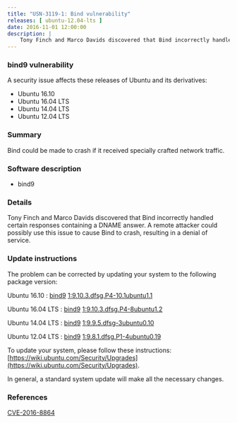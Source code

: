 ```yaml
---
title: "USN-3119-1: Bind vulnerability"
releases: [ ubuntu-12.04-lts ]
date: 2016-11-01 12:00:00
description: |
    Tony Finch and Marco Davids discovered that Bind incorrectly handled certain responses containing a DNAME answer. A remote attacker could possibly use this issue to cause Bind to crash, resulting in a denial of service. 
--- 
```

 
### bind9 vulnerability

A security issue affects these releases of Ubuntu and its derivatives:

* Ubuntu 16.10
* Ubuntu 16.04 LTS
* Ubuntu 14.04 LTS
* Ubuntu 12.04 LTS

### Summary

Bind could be made to crash if it received specially crafted network traffic.

### Software description

* bind9 

### Details

Tony Finch and Marco Davids discovered that Bind incorrectly handled certain responses containing a DNAME answer. A remote attacker could possibly use this issue to cause Bind to crash, resulting in a denial of service. 

### Update instructions

The problem can be corrected by updating your system to the following package version:

Ubuntu 16.10
 : [bind9](https://launchpad.net/ubuntu/+source/bind9) <span> [1:9.10.3.dfsg.P4-10.1ubuntu1.1](https://launchpad.net/ubuntu/+source/bind9/1:9.10.3.dfsg.P4-10.1ubuntu1.1) </span> 

Ubuntu 16.04 LTS
 : [bind9](https://launchpad.net/ubuntu/+source/bind9) <span> [1:9.10.3.dfsg.P4-8ubuntu1.2](https://launchpad.net/ubuntu/+source/bind9/1:9.10.3.dfsg.P4-8ubuntu1.2) </span> 

Ubuntu 14.04 LTS
 : [bind9](https://launchpad.net/ubuntu/+source/bind9) <span> [1:9.9.5.dfsg-3ubuntu0.10](https://launchpad.net/ubuntu/+source/bind9/1:9.9.5.dfsg-3ubuntu0.10) </span> 

Ubuntu 12.04 LTS
 : [bind9](https://launchpad.net/ubuntu/+source/bind9) <span> [1:9.8.1.dfsg.P1-4ubuntu0.19](https://launchpad.net/ubuntu/+source/bind9/1:9.8.1.dfsg.P1-4ubuntu0.19) </span> 

To update your system, please follow these instructions: [https://wiki.ubuntu.com/Security/Upgrades](https://wiki.ubuntu.com/Security/Upgrades).

In general, a standard system update will make all the necessary changes. 

### References

 [CVE-2016-8864](http://people.ubuntu.com/~ubuntu-security/cve/CVE-2016-8864)
 
